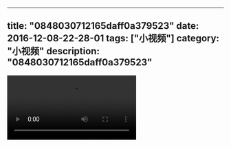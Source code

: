 
---
title: "0848030712165daff0a379523"
date: 2016-12-08-22-28-01
tags: ["小视频"]
category: "小视频"
description: "0848030712165daff0a379523"
---
<video src="http://ohtsqip0g.bkt.clouddn.com/0848030712165daff0a379523.mp4" controls="controls"></video>
